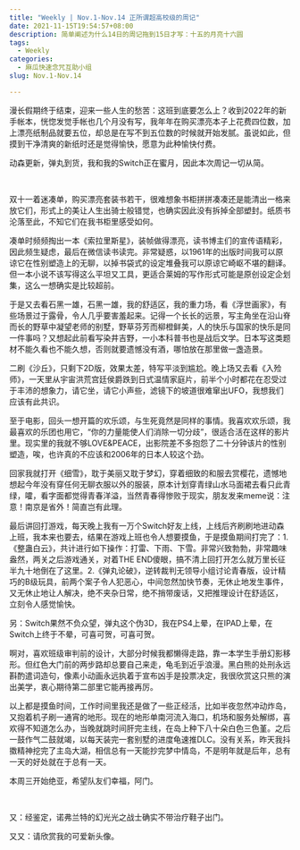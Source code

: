 ```yaml
---
title: "Weekly | Nov.1-Nov.14 正所谓超高校级的周记"
date: 2021-11-15T19:54:57+08:00
description: 简单阐述为什么14日的周记拖到15日才写：十五的月亮十六圆
tags:
  - Weekly
categories:
  - 麻瓜快速念咒互助小组
slug: Nov.1-Nov.14

---
```


漫长假期终于结束，迎来一些人生的愁苦：这班到底要怎么上？收到2022年的新手帐本，恍惚发觉手帐也几个月没有写，我年年在购买漂亮本子上花费四位数，加上漂亮纸制品就要五位，却总是在写不到五位数的时候就开始发腻。虽说如此，但摸到干净清爽的新纸时还是觉得愉快，愿意为此种愉快付费。

动森更新，弹丸到货，我和我的Switch正在蜜月，因此本次周记一切从简。

<br>

双十一着迷凑单，购买漂亮套装书若干，很难想象书柜拼拼凑凑还是能清出一格来放它们，形式上的美让人生出骑士般错觉，也确实因此没有拆掉全部塑封。纸质书沦落至此，不知它们在我书柜里感受如何。

凑单时频频掏出一本《索拉里斯星》，装帧做得漂亮，读书博主们的宣传语精彩，因此频生疑虑，最后在微信读书读完。非常疑惑，以1961年的出版时间我可以原谅它在性别塑造上的无聊，以掉书袋式的设定堆叠我可以原谅它崎岖不堪的翻译。但一本小说不该写得这么平坦又工具，更适合莱姆的写作形式可能是原创设定企划集，这么一想确实是比较超前。

于是又去看石黑一雄，石黑一雄，我的舒适区，我的重力场，看《浮世画家》，有些场景过于露骨，令人几乎要害羞起来。记得一个长长的远景，写主角坐在沿山脊而长的野草中凝望老师的别墅，野草芬芳而柳橙鲜美，人的快乐与国家的快乐是同一件事吗？又想起此前看写染井吉野，一小本科普书也是战后文学。日本写这类题材不能久看也不能久想，否则就要遗憾没有酒，哪怕放在那里做一盏造景。

二刷《沙丘》，只剩下2D版，效果太差，特写平淡到尴尬。晚上场又去看《入殓师》，一天里从宇宙洪荒宫廷侯爵跌到日式温情家庭片，前半个小时都花在忍受过于丰沛的想象力，请它坐，请它小声些，滤镜下的坡道很难窜出UFO，我想我们应该有此共识。

至于电影，回头一想开篇的欢乐颂，与生死竟然是同样的事情。我喜欢欢乐颂，我最喜欢的乐团也用它，“你的力量能使人们消除一切分歧”，很适合活在这样的影片里。现实里的我就不够LOVE&PEACE，出影院差不多抱怨了二十分钟该片的性别塑造，唉，也许真的不应该和2006年的日本人较这个劲。

回家我就打开《细雪》，耽于美丽又耽于梦幻，穿着细致的和服去赏樱花，遗憾地想起今年没有穿任何无聊衣服以外的服装，原本计划穿青绿山水马面裙去看只此青绿，嚯，看字面都觉得青春洋溢，当然青春得惨败于现实，朋友发来meme说：注意！南京是省外！简直岂有此理。

最后讲回打游戏，每天晚上我有一万个Switch好友上线，上线后齐刷刷地进动森上班，我本来也要去，结果在游戏上班也令人想要摸鱼，于是摸鱼期间打完了：1.《整蛊白云》，共计进行如下操作：打雷、下雨、下雪。非常兴致勃勃，非常趣味盎然，两关之后游戏通关，对着THE END傻眼，搞不清上回打开怎么就万里长征半九十地倒在了这里。2.《弹丸论破》，逆转裁判无领导小组讨论青春版，设计精巧的B级玩具，前两个案子令人犯恶心，中间忽然加快节奏，无休止地发生事件，又无休止地让人解决，绝不夹杂日常，绝不捎带废话，又把推理设计在舒适区， 立刻令人感觉愉快。

另：Switch果然不负众望，弹丸这个伪3D，我在PS4上晕，在IPAD上晕，在Switch上终于不晕，可喜可贺，可喜可贺。

啊对，喜欢班级审判前的设计，大部分时候我都懒得走路，靠一本学生手册幻影移形。但红色大门前的两步路却总要自己来走，龟毛到近乎浪漫。黑白熊的处刑永远斟酌遣词造句，像素小动画永远执着于宣布凶手是投票决定，我很欣赏这只熊的演出美学，衷心期待第二部里它能再接再厉。

以上都是摸鱼时间，工作时间里我还是做了一些正经活，比如半夜忽然冲动炸岛，又抱着机子刷一通宵的地形。现在的地形单南河流入海口，机场和服务处解绑，喜欢得不知道怎么办，当晚就跳时间肝完主线，在岛上种下八十朵白色三色堇。之后一鼓作气二鼓就竭，以每天装完一套别墅的进度龟速推DLC。没有关系，昨天我抖擞精神挖完了主岛大湖，相信总有一天能抄完梦中情岛，不是明年就是后年，总有一天的好处就在于总有一天。

本周三开始绝亚，希望队友们幸福，阿门。

<br>

又：经鉴定，诺弗兰特的幻光光之战士确实不带治疗鞋子出门。

又又：请欣赏我的可爱新头像。

<br>







